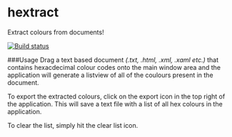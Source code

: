 # hextract
Extract colours from documents!  

[![Build status](https://ci.appveyor.com/api/projects/status/aw74koaqdlmnb63h?svg=true)](https://ci.appveyor.com/project/JakeHL/hextract)

###Usage
Drag a text based document *(.txt, .html, .xml, .xaml etc.)* that contains hexacdecimal colour codes onto the main window area and the application will generate a listview of all of the coulours present in the document.

To export the extracted colours, click on the export icon in the top right of the application. This will save a text file with a list of all hex colours in the application.

To clear the list, simply hit the clear list icon.